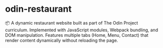 # odin-restaurant
📦 A dynamic restaurant website built as part of The Odin Project curriculum. Implemented with JavaScript modules, Webpack bundling, and DOM manipulation. Features multiple tabs (Home, Menu, Contact) that render content dynamically without reloading the page.
